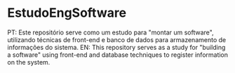 # EstudoEngSoftware
PT: Este repositório serve como um estudo para "montar um software", utilizando técnicas de front-end e banco de dados para armazenamento de informações do sistema.
EN: This repository serves as a study for "building a software" using front-end and database techniques to register information on the system.
